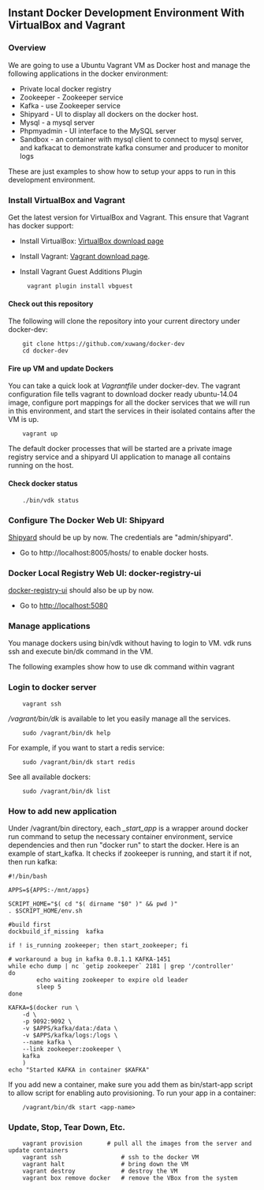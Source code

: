 ## Instant Docker Development Environment With VirtualBox and Vagrant

### Overview

We are going to use a Ubuntu Vagrant VM as Docker host and manage the following applications in the docker environment:

* Private local docker registry
* Zookeeper - Zookeeper service
* Kafka - use Zookeeper service 
* Shipyard - UI to display all dockers on the docker host. 
* Mysql - a mysql server
* Phpmyadmin - UI interface to the MySQL server
* Sandbox - an container with mysql client to connect to mysql server, and kafkacat to demonstrate kafka consumer and producer to monitor logs

These are just examples to show how to setup your apps to run in this development environment. 
 
### Install VirtualBox and Vagrant

Get the latest version for VirtualBox and Vagrant. This ensure that Vagrant has docker support:

* Install VirtualBox: [VirtualBox download page](https://www.virtualbox.org/wiki/Downloads)
* Install Vagrant: [Vagrant download page](http://www.vagrantup.com/downloads.html).
* Install Vagrant Guest Additions Plugin

        vagrant plugin install vbguest

#### Check out this repository

The following will clone the repository into your current directory under docker-dev:

        git clone https://github.com/xuwang/docker-dev
        cd docker-dev

#### Fire up VM and update Dockers

You can take a quick look at *Vagrantfile* under docker-dev. The vagrant configuration file tells vagrant to
download docker ready ubuntu-14.04 image, configure port mappings for all the docker services that
we will run in this environment, and start the services in their isolated contains after the VM is up.

        vagrant up

The default docker processes that will be started are a private image registry service and a shipyard UI application to manage all contains running on the host.

#### Check docker status
    
        ./bin/vdk status

### Configure The Docker Web UI: Shipyard

[Shipyard](http://localhost:8005/) should be up by now. The credentials are "admin/shipyard".

* Go to http://localhost:8005/hosts/ to enable docker hosts.

### Docker Local Registry Web UI: docker-registry-ui

[docker-registry-ui](https://github.com/atc-/docker-registry-web) should also be up by now.

* Go to [http://localhost:5080](http://localhost:5080)


### Manage applications

You manage dockers using bin/vdk without having to login to VM. vdk runs ssh and execute  bin/dk command in the VM.

The following examples show how to use dk command within vagrant

### Login to docker server

        vagrant ssh

*/vagrant/bin/dk* is available to let you easily manage all the services.

        sudo /vagrant/bin/dk help

For example, if you want to start a redis service:

        sudo /vagrant/bin/dk start redis

See all available dockers:

        sudo /vagrant/bin/dk list

### How to add new application 

Under /vagrant/bin directory, each *_start_app* is a wrapper around docker run command to setup the necessary container environment, service dependencies and then run "docker run" to start the docker. Here is an example of start_kafka. It checks if zookeeper is running, and start it if not, then run kafka:
	
	#!/bin/bash

	APPS=${APPS:-/mnt/apps}

	SCRIPT_HOME="$( cd "$( dirname "$0" )" && pwd )"
	. $SCRIPT_HOME/env.sh

	#build first
	dockbuild_if_missing  kafka

	if ! is_running zookeeper; then start_zookeeper; fi

	# workaround a bug in kafka 0.8.1.1 KAFKA-1451 
	while echo dump | nc `getip zookeeper` 2181 | grep '/controller'
	do
	        echo waiting zookeeper to expire old leader
	        sleep 5
	done

	KAFKA=$(docker run \
		-d \
		-p 9092:9092 \
		-v $APPS/kafka/data:/data \
		-v $APPS/kafka/logs:/logs \
		--name kafka \
		--link zookeeper:zookeeper \
		kafka
	    )
	echo "Started KAFKA in container $KAFKA"


If you add new a container, make sure you add them as bin/start-app script to allow script for enabling auto provisioning. To run your app in a container:

        /vagrant/bin/dk start <app-name>

### Update, Stop, Tear Down, Etc.

        vagrant provision		# pull all the images from the server and update containers
        vagrant ssh					# ssh to the docker VM
        vagrant halt				# bring down the VM
        vagrant destroy         	# destroy the VM
        vagrant box remove docker	# remove the VBox from the system


